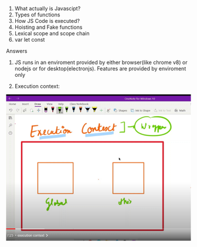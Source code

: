 1. What actually is Javascipt?
2. Types of functions
3. How JS Code is executed?
4. Hoisting and Fake functions
5. Lexical scope and scope chain
6. var let const


Answers
1. JS runs in an enviroment provided by either browser(like chrome v8) or nodejs or for desktop(electronjs).
Features are provided by enviroment only 


3. Execution context:

![alt text](https://raw.githubusercontent.com/ravencode/web-dev-pep/master/JS-Interview-Qs/img/exc-context.png)

